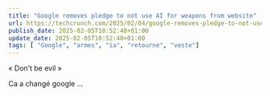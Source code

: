 ```yaml
---
title: "Google removes pledge to not use AI for weapons from website"
url: https://techcrunch.com/2025/02/04/google-removes-pledge-to-not-use-ai-for-weapons-from-website/
publish_date: 2025-02-05T10:52:48+01:00
update_date: 2025-02-05T10:52:48+01:00
tags: [ "Google", "armes", "ia", "retourne", "veste"]
---
```


« Don’t be evil »

Ca a changé google …
